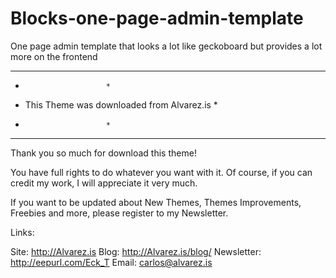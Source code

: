 Blocks-one-page-admin-template
==============================

One page admin template that looks a lot like geckoboard but provides a lot more on the frontend


*********************************************
*					    *
* This Theme was downloaded from Alvarez.is *
*					    *
*********************************************


Thank you so much for download this theme!

You have full rights to do whatever you want with it. Of course, if you can credit my work, I will appreciate it very much.

If you want to be updated about New Themes, Themes Improvements, Freebies and more, please register to my Newsletter.

Links:

Site: http://Alvarez.is
Blog: http://Alvarez.is/blog/
Newsletter: http://eepurl.com/Eck_T
Email: carlos@alvarez.is

